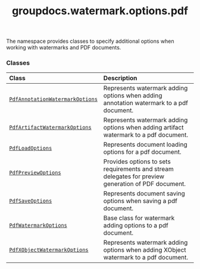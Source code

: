 ﻿---
title: groupdocs.watermark.options.pdf
second_title: GroupDocs.Watermark for Python via .NET API References
description: 
type: docs
url: /python-net/groupdocs.watermark.options.pdf/
is_root: false
weight: 10
---

The namespace provides classes to specify additional options when working with
watermarks and PDF documents.

### Classes
| Class | Description |
| :- | :- |
| [`PdfAnnotationWatermarkOptions`](/watermark/python-net/groupdocs.watermark.options.pdf/pdfannotationwatermarkoptions) | Represents watermark adding options when adding annotation watermark to a pdf document. |
| [`PdfArtifactWatermarkOptions`](/watermark/python-net/groupdocs.watermark.options.pdf/pdfartifactwatermarkoptions) | Represents watermark adding options when adding artifact watermark to a pdf document. |
| [`PdfLoadOptions`](/watermark/python-net/groupdocs.watermark.options.pdf/pdfloadoptions) | Represents document loading options for a pdf document. |
| [`PdfPreviewOptions`](/watermark/python-net/groupdocs.watermark.options.pdf/pdfpreviewoptions) | Provides options to sets requirements and stream delegates for preview generation of PDF document. |
| [`PdfSaveOptions`](/watermark/python-net/groupdocs.watermark.options.pdf/pdfsaveoptions) | Represents document saving options when saving a pdf document. |
| [`PdfWatermarkOptions`](/watermark/python-net/groupdocs.watermark.options.pdf/pdfwatermarkoptions) | Base class for watermark adding options to a pdf document. |
| [`PdfXObjectWatermarkOptions`](/watermark/python-net/groupdocs.watermark.options.pdf/pdfxobjectwatermarkoptions) | Represents watermark adding options when adding XObject watermark to a pdf document. |



